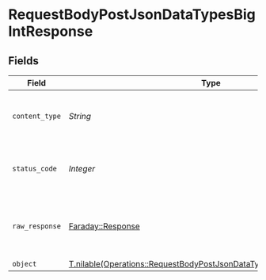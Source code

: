 # RequestBodyPostJsonDataTypesBigIntResponse


## Fields

| Field                                                                                                                                              | Type                                                                                                                                               | Required                                                                                                                                           | Description                                                                                                                                        |
| -------------------------------------------------------------------------------------------------------------------------------------------------- | -------------------------------------------------------------------------------------------------------------------------------------------------- | -------------------------------------------------------------------------------------------------------------------------------------------------- | -------------------------------------------------------------------------------------------------------------------------------------------------- |
| `content_type`                                                                                                                                     | *String*                                                                                                                                           | :heavy_check_mark:                                                                                                                                 | HTTP response content type for this operation                                                                                                      |
| `status_code`                                                                                                                                      | *Integer*                                                                                                                                          | :heavy_check_mark:                                                                                                                                 | HTTP response status code for this operation                                                                                                       |
| `raw_response`                                                                                                                                     | [Faraday::Response](https://www.rubydoc.info/gems/faraday/Faraday/Response)                                                                        | :heavy_minus_sign:                                                                                                                                 | Raw HTTP response; suitable for custom response parsing                                                                                            |
| `object`                                                                                                                                           | [T.nilable(Operations::RequestBodyPostJsonDataTypesBigIntResponseBody)](../../models/operations/requestbodypostjsondatatypesbigintresponsebody.md) | :heavy_minus_sign:                                                                                                                                 | OK                                                                                                                                                 |